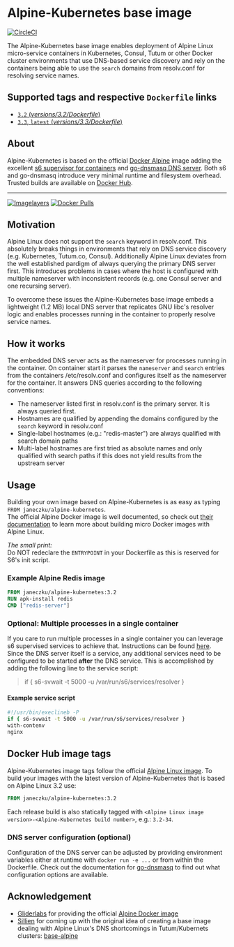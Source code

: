 
# Alpine-Kubernetes base image

[![CircleCI](https://img.shields.io/circleci/project/janeczku/docker-alpine-kubernetes.svg?style=flat-square)](https://circleci.com/gh/janeczku/docker-alpine-kubernetes)

The Alpine-Kubernetes base image enables deployment of Alpine Linux micro-service containers in Kubernetes, Consul, Tutum or other Docker cluster environments that use DNS-based service discovery and rely on the containers being able to use the `search` domains from resolv.conf for resolving service names.

## Supported tags and respective `Dockerfile` links

-	[`3.2` (*versions/3.2/Dockerfile*)](versions/3.2/Dockerfile)
-	[`3.3`, `latest` (*versions/3.3/Dockerfile*)](versions/3.3/Dockerfile)

## About

Alpine-Kubernetes is based on the official [Docker Alpine](https://hub.docker.com/_/alpine/) image adding the excellent [s6 supervisor for containers](https://github.com/just-containers/s6-overlay) and [go-dnsmasq DNS server](https://github.com/janeczku/go-dnsmasq). Both s6 and go-dnsmasq introduce very minimal runtime and filesystem overhead.    
Trusted builds are available on [Docker Hub](https://hub.docker.com/r/janeczku/alpine-kubernetes/).

-------

[![Imagelayers](https://badge.imagelayers.io/janeczku/alpine-kubernetes:latest.svg)](https://imagelayers.io/?images=janeczku/alpine-kubernetes:latest 'Get your own badge on imagelayers.io') 
[![Docker Pulls](https://img.shields.io/docker/pulls/janeczku/alpine-kubernetes.svg?style=flat-square)](https://hub.docker.com/r/janeczku/alpine-kubernetes/)

## Motivation
Alpine Linux does not support the `search` keyword in resolv.conf. This absolutely breaks things in environments that rely on DNS service discovery (e.g. Kubernetes, Tutum.co, Consul).
Additionally Alpine Linux deviates from the well established pardigm of always querying the primary DNS server first. This introduces problems in cases where the host is configured with multiple nameserver with inconsistent records (e.g. one Consul server and one recursing server).
    
To overcome these issues the Alpine-Kubernetes base image embeds a lightweight (1.2 MB) local DNS server that replicates GNU libc's resolver logic and enables processes running in the container to properly resolve service names.

## How it works
The embedded DNS server acts as the nameserver for processes running in the container. On container start it parses the `nameserver` and `search` entries from the containers /etc/resolv.conf and configures itself as the nameserver for the container. It answers DNS queries according to the following conventions:
* The nameserver listed first in resolv.conf is the primary server. It is always queried first.
* Hostnames are qualified by appending the domains configured by the `search` keyword in resolv.conf
* Single-label hostnames (e.g.: "redis-master") are always qualified with search domain paths
* Multi-label hostnames are first tried as absolute names and only qualified with search paths if this does not yield results from the upstream server

## Usage

Building your own image based on Alpine-Kubernetes is as easy as typing    
`FROM janeczku/alpine-kubernetes`.    
The official Alpine Docker image is well documented, so check out [their documentation](http://gliderlabs.viewdocs.io/docker-alpine) to learn more about building micro Docker images with Alpine Linux.

*The small print:*    
Do NOT redeclare the `ENTRYPOINT` in your Dockerfile as this is reserved for S6's init script.

### Example Alpine Redis image

```Dockerfile
FROM janeczku/alpine-kubernetes:3.2
RUN apk-install redis
CMD ["redis-server"]
```

### Optional: Multiple processes in a single container

If you care to run multiple processes in a single container you can leverage s6 supervised services to achieve that. Instructions can be found [here](https://github.com/just-containers/s6-overlay#writing-a-service-script). Since the DNS server itself is a service, any additional services need to be configured to be started **after** the DNS service. This is accomplished by adding the following line to the service script:

> if { s6-svwait -t 5000 -u /var/run/s6/services/resolver }

#### Example service script

```BASH
#!/usr/bin/execlineb -P
if { s6-svwait -t 5000 -u /var/run/s6/services/resolver }
with-contenv
nginx
```

## Docker Hub image tags

Alpine-Kubernetes image tags follow the official [Alpine Linux image](https://hub.docker.com/_/alpine/).
To build your images with the latest version of Alpine-Kubernetes that is based on Alpine Linux 3.2 use: 

```Dockerfile
FROM janeczku/alpine-kubernetes:3.2
```

Each release build is also statically tagged with `<Alpine Linux image version>-<Alpine-Kubernetes build number>`, e.g.: `3.2-34`.
 
### DNS server configuration (optional)
Configuration of the DNS server can be adjusted by providing environment variables either at runtime with `docker run -e ...` or from within the Dockerfile.
Check out the documentation for [go-dnsmasq](https://github.com/janeczku/go-dnsmasq) to find out what configuration options are available.

## Acknowledgement

* [Gliderlabs](http://gliderlabs.com/) for providing the official [Alpine Docker image](https://hub.docker.com/_/alpine/)
* [Sillien](http://gliderlabs.com/) for coming up with the original idea of creating a base image dealing with Alpine Linux's DNS shortcomings in Tutum/Kubernets clusters: [base-alpine](https://github.com/sillelien/base-alpine/)

